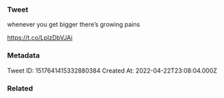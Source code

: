 ### Tweet
whenever you get bigger there’s growing pains 

https://t.co/LplzDbVJAi

### Metadata
Tweet ID: 1517641415332880384
Created At: 2022-04-22T23:08:04.000Z

### Related

